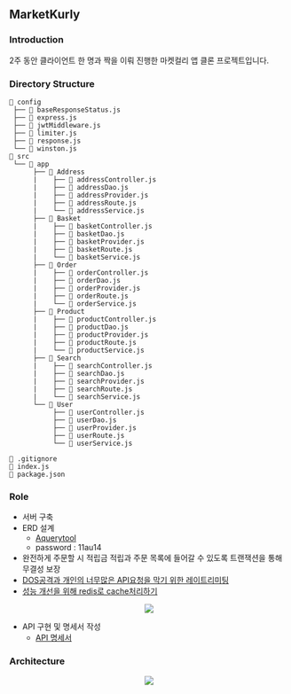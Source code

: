 ## MarketKurly

### Introduction

2주 동안 클라이언트 한 명과 짝을 이뤄 진행한 마켓컬리 앱 클론 프로젝트입니다.

### Directory Structure
```
📂 config
 ├── 📄 baseResponseStatus.js
 ├── 📄 express.js
 ├── 📄 jwtMiddleware.js
 ├── 📄 limiter.js
 ├── 📄 response.js
 └── 📄 winston.js
📂 src
 └── 📂 app
      ├── 📂 Address
      |    ├── 📄 addressController.js
      |    ├── 📄 addressDao.js
      |    ├── 📄 addressProvider.js
      |    ├── 📄 addressRoute.js
      |    └── 📄 addressService.js
      ├── 📂 Basket
      |    ├── 📄 basketController.js
      |    ├── 📄 basketDao.js
      |    ├── 📄 basketProvider.js
      |    ├── 📄 basketRoute.js
      |    └── 📄 basketService.js 
      ├── 📂 Order
      |    ├── 📄 orderController.js
      |    ├── 📄 orderDao.js
      |    ├── 📄 orderProvider.js
      |    ├── 📄 orderRoute.js
      |    └── 📄 orderService.js
      ├── 📂 Product
      |    ├── 📄 productController.js
      |    ├── 📄 productDao.js
      |    ├── 📄 productProvider.js
      |    ├── 📄 productRoute.js
      |    └── 📄 productService.js
      ├── 📂 Search
      |    ├── 📄 searchController.js
      |    ├── 📄 searchDao.js
      |    ├── 📄 searchProvider.js
      |    ├── 📄 searchRoute.js
      |    └── 📄 searchService.js
      └── 📂 User
           ├── 📄 userController.js
           ├── 📄 userDao.js
           ├── 📄 userProvider.js
           ├── 📄 userRoute.js
           └── 📄 userService.js
      
📄 .gitignore
📄 index.js
📄 package.json
```
### Role

- 서버 구축
- ERD 설계
  - [Aquerytool](https://aquerytool.com/aquerymain/index/?rurl=6385f783-a240-41ae-a6e0-30f9da7bbd59)
  - password : 11au14
- 완전하게 주문할 시 적립금 적립과 주문 목록에 들어갈 수 있도록 트랜잭션을 통해 무결성 보장
- [DOS공격과 개인의 너무많은 API요청을 막기 위한 레이트리미팅](https://zzangwoolog.tistory.com/179)
- [성능 개선을 위해 redis로 cache처리하기](https://zzangwoolog.tistory.com/180?category=959189)

<p align="center">
    <img src="https://user-images.githubusercontent.com/64726822/131082826-1a134c8d-cee3-460f-bc3c-79af792ac0bd.png" border="0">
</p>
 
- API 구현 및 명세서 작성
  - [API 명세서](https://docs.google.com/spreadsheets/d/1D_X-jigpNFRN9SfkOiPDhY3gUED8nCPZ56ENcgmuf24/edit?usp=sharing)


### Architecture
 
<p align="center">
    <img src="https://user-images.githubusercontent.com/46131688/115104653-e58aff00-9f94-11eb-9e1b-09f757a9687d.png" border="0">
</p>
